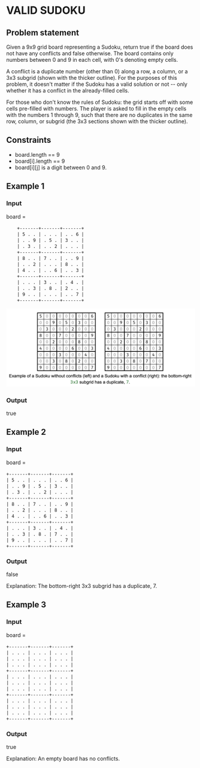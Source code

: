 # VALID SUDOKU

## Problem statement

Given a 9x9 grid board representing a Sudoku, return true if the board does not have any conflicts and false otherwise.
The board contains only numbers between 0 and 9 in each cell, with 0's denoting empty cells.

A conflict is a duplicate number (other than 0) along a row, a column, or a 3x3 subgrid (shown with the thicker
outline). For the purposes of this problem, it doesn't matter if the Sudoku has a valid solution or not -- only whether
it has a conflict in the already-filled cells.

For those who don't know the rules of Sudoku: the grid starts off with some cells pre-filled with numbers. The player is
asked to fill in the empty cells with the numbers 1 through 9, such that there are no duplicates in the same row,
column, or subgrid (the 3x3 sections shown with the thicker outline).

## Constraints

- board.length == 9
- board[i].length == 9
- board[i][j] is a digit between 0 and 9.

## Example 1

### Input

board =

        +-------+-------+-------+
        | 5 . . | . . . | . . 6 |
        | . . 9 | . 5 . | 3 . . |
        | . 3 . | . . 2 | . . . |
        +-------+-------+-------+
        | 8 . . | 7 . . | . . 9 |
        | . . 2 | . . . | 8 . . |
        | 4 . . | . . 6 | . . 3 |
        +-------+-------+-------+
        | . . . | 3 . . | . 4 . |
        | . . 3 | . 8 . | 2 . . |
        | 9 . . | . . . | . . 7 |
        +-------+-------+-------+

![valid-sudoku](valid-sudoku-1.png)

### Output

true

## Example 2

### Input

board =

    +-------+-------+-------+
    | 5 . . | . . . | . . 6 |
    | . . 9 | . 5 . | 3 . . |
    | . 3 . | . . 2 | . . . |
    +-------+-------+-------+
    | 8 . . | 7 . . | . . 9 |
    | . . 2 | . . . | 8 . . |
    | 4 . . | . . 6 | . . 3 |
    +-------+-------+-------+
    | . . . | 3 . . | . 4 . |
    | . . 3 | . 8 . | 7 . . |
    | 9 . . | . . . | . . 7 |
    +-------+-------+-------+

### Output

false

Explanation: The bottom-right 3x3 subgrid has a duplicate, 7.

## Example 3

### Input

board = 

    +-------+-------+-------+
    | . . . | . . . | . . . |
    | . . . | . . . | . . . |
    | . . . | . . . | . . . |
    +-------+-------+-------+
    | . . . | . . . | . . . |
    | . . . | . . . | . . . |
    | . . . | . . . | . . . |
    +-------+-------+-------+
    | . . . | . . . | . . . |
    | . . . | . . . | . . . |
    | . . . | . . . | . . . |
    +-------+-------+-------+

### Output

true

Explanation: An empty board has no conflicts.